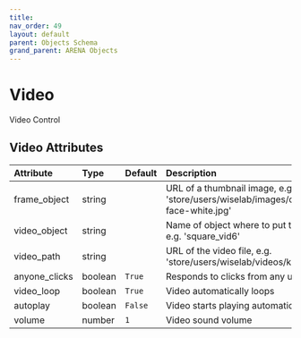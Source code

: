 ```yaml
---
title: 
nav_order: 49
layout: default
parent: Objects Schema
grand_parent: ARENA Objects
---
```



Video
=====


Video Control

Video Attributes
-----------------

|Attribute|Type|Default|Description|Required|
| :--- | :--- | :--- | :--- | :--- |
|frame_object|string||URL of a thumbnail image, e.g. 'store/users/wiselab/images/conix-face-white.jpg'|Yes|
|video_object|string||Name of object where to put the video, e.g. 'square_vid6'|Yes|
|video_path|string||URL of the video file, e.g. 'store/users/wiselab/videos/kungfu.mp4'|Yes|
|anyone_clicks|boolean|```True```|Responds to clicks from any user|No|
|video_loop|boolean|```True```|Video automatically loops|No|
|autoplay|boolean|```False```|Video starts playing automatically|No|
|volume|number|```1```|Video sound volume|No|
